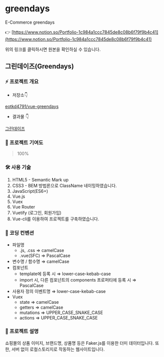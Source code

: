 # greendays

E-Commerce greendays

👉 [https://www.notion.so/Portfolio-1c984a1ccc7845de8c08b6f79f9b4c41](https://www.notion.so/Portfolio-1c984a1ccc7845de8c08b6f79f9b4c41)

위의 링크를 클릭하시면 원본을 확인하실 수 있습니다.

## 그린데이즈(Greendays)

### ⚡️ 프로젝트 개요

- 저장소👇

[eotkd4791/vue-greendays](https://github.com/eotkd/greendays)

- 결과물 👇

[그린데이즈](https://eotkd4791.github.io/vue-greendays/)

### 🧩 프로젝트 기여도

> 100%

### 🛠 사용 기술

1. HTML5 - Semantic Mark up
2. CSS3 - BEM 방법론으로 ClassName 네이밍하였습니다.
3. JavaScript(ES6+)
4. Vue.js
5. Vuex
6. Vue Router
7. Vuetify (로그인, 회원가입)
8. Vue-cli를 이용하여 프로젝트를 구축하였습니다.

### 🔑 코딩 컨벤션

- 파일명
  - .js, .css ⇒ camelCase
  - .vue(SFC) ⇒ PascalCase
- 변수명 / 함수명 ⇒ camelCase
- 컴포넌트
  - template에 등록 시 ⇒ lower-case-kebab-case
  - import 시, 다른 컴포넌트의 components 프로퍼티에 등록 시 ⇒ PascalCase
- 사용자 정의 이벤트명 ⇒ lower-case-kebab-case
- Vuex
  - state ⇒ camelCase
  - getters ⇒ camelCase
  - mutations ⇒ UPPER_CASE_SNAKE_CASE
  - actions ⇒ UPPER_CASE_SNAKE_CASE

### 📌 프로젝트 설명

쇼핑몰의 상품 이미지, 브랜드명, 상품명 등은 Faker.js를 이용한 더미 데이터입니다.
또한, 서버 없이 로컬스토리지로 작동하는 웹사이트입니다.
